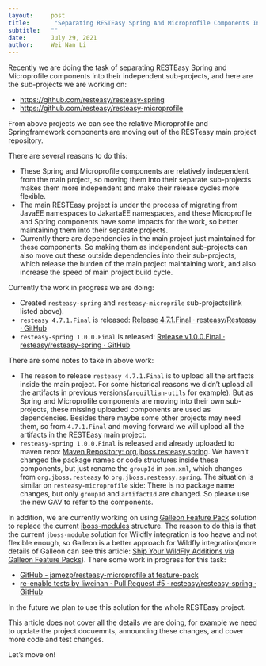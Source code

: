```yaml
---
layout:     post
title:       "Separating RESTEasy Spring And Microprofile Components Into Their Independent Subprojects."
subtitle:   ""
date:       July 29, 2021
author:     Wei Nan Li
---
```


Recently we are doing the task of separating RESTEasy Spring and Microprofile components into their independent sub-projects, and here are the sub-projects we are working on:

- https://github.com/resteasy/resteasy-spring
- https://github.com/resteasy/resteasy-microprofile

From above projects we can see the relative Microprofile and Springframework components are moving out of the RESTeasy main project repository.

There are several reasons to do this:

- These Spring and Microprofile components are relatively independent from the main project, so moving them into their separate sub-projects makes them more independent and make their release cycles more flexible.
- The main RESTEasy project is under the process of migrating from JavaEE namespaces to JakartaEE namespaces, and these Microprofile and Spring components have some impacts for the work, so better maintaining them into their separate projects.
- Currently there are dependencies in the main project just maintained for these components. So making them as independent sub-projects can also move out these outside dependencies into their sub-projects, which release the burden of the main project maintaining work, and also increase the speed of main project build cycle.

Currently the work in progress we are doing:

- Created `resteasy-spring` and `resteasy-microprile` sub-projects(link listed above).
- `resteasy 4.7.1.Final` is released: [Release 4.7.1.Final · resteasy/Resteasy · GitHub](https://github.com/resteasy/Resteasy/releases/tag/4.7.1.Final)
- `resteasy-spring 1.0.0.Final` is released: [Release v1.0.0.Final · resteasy/resteasy-spring · GitHub](https://github.com/resteasy/resteasy-spring/releases/tag/1.0.0.Final)

There are some notes to take in above work:

* The reason to release `resteasy 4.7.1.Final` is to upload all the artifacts inside the main project. For some historical reasons we didn’t upload all the artifacts in previous versions(`arquillian-utils` for example). But as Spring and Microprofile components are moving into their own sub-projects, these missing uploaded components are used as dependencies. Besides there maybe some other projects may need them, so from `4.7.1.Final` and moving forward we will upload all the artifacts in the RESTEasy main project.
* `resteasy-spring 1.0.0.Final` is released and already uploaded to maven repo: [Maven Repository: org.jboss.resteasy.spring](https://mvnrepository.com/artifact/org.jboss.resteasy.spring). We haven’t changed the package names or code structures inside these components, but just rename the `groupId` in `pom.xml`, which changes from `org.jboss.resteasy` to `org.jboss.resteasy.spring`. The situation is similar on `resteasy-microprofile` side: There is no package name changes, but only `groupId` and `artifactId` are changed. So please use the new GAV to refer to the components.

In addition, we are currently working on using [Galleon Feature Pack](https://docs.wildfly.org/galleon/) solution to replace the current [jboss-modules](https://github.com/resteasy/Resteasy/tree/main/jboss-modules) structure. The reason to do this is that the current `jboss-module`  solution for Wildfly integration is too heave and not flexible enough, so Galleon is a better approach for Wildfly integration(more details of Galleon can see this article:  [Ship Your WildFly Additions via Galleon Feature Packs](https://www.wildfly.org/news/2019/12/17/Ship-your-WildFly-additions-via-Galleon-feature-packs/)). There some work in progress for this task:

- [GitHub - jamezp/resteasy-microprofile at feature-pack](https://github.com/jamezp/resteasy-microprofile/tree/feature-pack)
- [re-enable tests by liweinan · Pull Request #5 · resteasy/resteasy-spring · GitHub](https://github.com/resteasy/resteasy-spring/pull/5)

In the future we plan to use this solution for the whole RESTEasy project.

This article does not cover all the details we are doing, for example we need to update the project docuemnts, announcing these changes, and cover more code and test changes.

Let’s move on!

